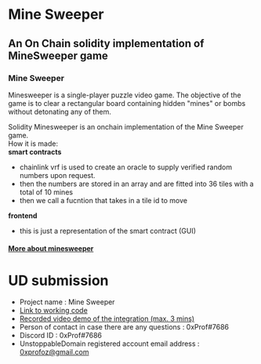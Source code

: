 # Mine Sweeper

## An On Chain solidity implementation of MineSweeper game

### Mine Sweeper 
Minesweeper is a single-player puzzle video game. The objective of the game is to clear a rectangular board containing hidden "mines" or bombs without detonating any of them.     

Solidity Minesweeper is an onchain implementation of the Mine Sweeper game.     
How it is made:   
**smart contracts** 
- chainlink vrf is used to create an oracle to supply verified random numbers upon request.
- then the numbers are stored in an array and are fitted into 36 tiles with a total of 10 mines
- then we call a fucntion that takes in a tile id to move

**frontend**       
- this is just a representation of the smart contract (GUI)

#### [More about minesweeper](https://en.wikipedia.org/wiki/Minesweeper_(video_game))

# UD submission

- Project name : Mine Sweeper
- [Link to working code](https://github.com/0xPr0f/SolidityMineSweeper/tree/UDL/sweeper)
- [Recorded video demo of the integration (max. 3 mins)](https://www.youtube.com/watch?v=zAXe0Gj-e2A)
- Person of contact in case there are any questions : 0xProf#7686
- Discord ID : 0xProf#7686
- UnstoppableDomain registered account email address : 0xprofoz@gmail.com
